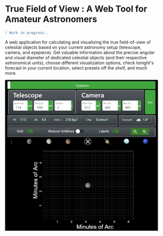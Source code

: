 # True Field of View : A Web Tool for Amateur Astronomers

```diff
! Work in progress..
```

A web application for calculating and visualizing the true field-of-view of celestial objects based on your current astronomy setup (telescope, camera, and eyepiece). Get valuable information about the precise angular and visual diameter of dedicated celestial objects (and their respective astronomical units), choose different visualization options, check tonight's forecast in your current location, select presets off the shelf, and much more.


<p align="left">
 <img src="./fig/demo2.jpg" width=auto>
</p>
